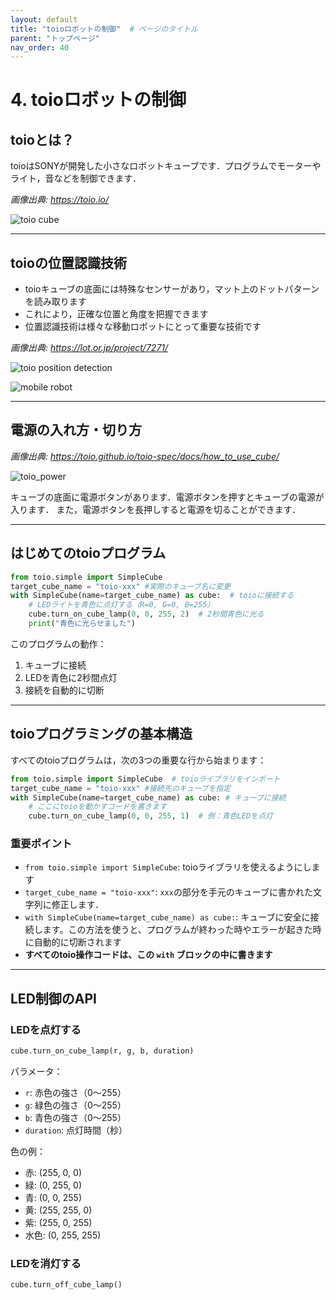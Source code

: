 ```yaml
---
layout: default
title: "toioロボットの制御"  # ページのタイトル
parent: "トップページ"
nav_order: 40
---
```


# 4. toioロボットの制御

## toioとは？

toioはSONYが開発した小さなロボットキューブです．プログラムでモーターやライト，音などを制御できます．

*画像出典: https://toio.io/*

![toio cube](https://toio.io/_next/static/media/cube.b4d70949.webp)

---

## toioの位置認識技術

- toioキューブの底面には特殊なセンサーがあり，マット上のドットパターンを読み取ります
- これにより，正確な位置と角度を把握できます
- 位置認識技術は様々な移動ロボットにとって重要な技術です

*画像出典: https://lot.or.jp/project/7271/*

![toio position detection](https://lot.or.jp/wp/wp-content/uploads/2022/01/20211208toio_slide0-03.jpg)

![mobile robot](https://lot.or.jp/wp/wp-content/uploads/2022/01/20211208toio_slide0-13.jpg)

---

## 電源の入れ方・切り方

*画像出典: https://toio.github.io/toio-spec/docs/how_to_use_cube/*

![toio_power](https://toio.github.io/toio-spec/assets/images/cube_basics_power_on_off-16ad212a37d733ec6cb6c5df5b1bf91c.svg)

キューブの底面に電源ボタンがあります．電源ボタンを押すとキューブの電源が入ります． また，電源ボタンを長押しすると電源を切ることができます．

---

## はじめてのtoioプログラム

```python
from toio.simple import SimpleCube
target_cube_name = "toio-xxx" #実際のキューブ名に変更
with SimpleCube(name=target_cube_name) as cube:  # toioに接続する
    # LEDライトを青色に点灯する（R=0, G=0, B=255）
    cube.turn_on_cube_lamp(0, 0, 255, 2)  # 2秒間青色に光る
    print("青色に光らせました")
```

このプログラムの動作：

1. キューブに接続
2. LEDを青色に2秒間点灯
3. 接続を自動的に切断

---

## toioプログラミングの基本構造

すべてのtoioプログラムは，次の3つの重要な行から始まります：

```python
from toio.simple import SimpleCube  # toioライブラリをインポート
target_cube_name = "toio-xxx" #接続先のキューブを指定
with SimpleCube(name=target_cube_name) as cube: # キューブに接続
    # ここにtoioを動かすコードを書きます
    cube.turn_on_cube_lamp(0, 0, 255, 1)  # 例：青色LEDを点灯
```

### 重要ポイント

- `from toio.simple import SimpleCube`: toioライブラリを使えるようにします
- `target_cube_name = "toio-xxx"`: `xxx`の部分を手元のキューブに書かれた文字列に修正します．
- `with SimpleCube(name=target_cube_name) as cube:`: キューブに安全に接続します。この方法を使うと、プログラムが終わった時やエラーが起きた時に自動的に切断されます
- **すべてのtoio操作コードは、この `with` ブロックの中に書きます**

---

## LED制御のAPI

### LEDを点灯する

```python
cube.turn_on_cube_lamp(r, g, b, duration)
```

パラメータ：

- `r`: 赤色の強さ（0〜255）
- `g`: 緑色の強さ（0〜255）
- `b`: 青色の強さ（0〜255）
- `duration`: 点灯時間（秒）

色の例：

- 赤: (255, 0, 0)
- 緑: (0, 255, 0)
- 青: (0, 0, 255)
- 黄: (255, 255, 0)
- 紫: (255, 0, 255)
- 水色: (0, 255, 255)

### LEDを消灯する

```python
cube.turn_off_cube_lamp()
```
